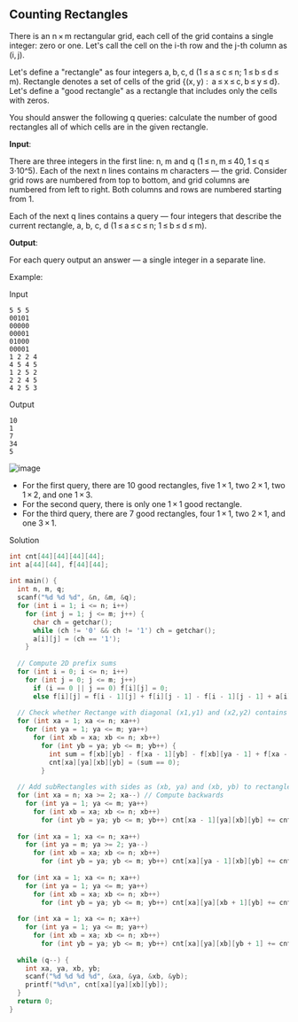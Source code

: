 ## Counting Rectangles

There is an n × m rectangular grid, each cell of the grid contains a single integer: zero or one. Let's call the cell on the i-th row and the j-th column as (i, j).

Let's define a "rectangle" as four integers a, b, c, d (1 ≤ a ≤ c ≤ n; 1 ≤ b ≤ d ≤ m). Rectangle denotes a set of cells of the grid {(x, y) :  a ≤ x ≤ c, b ≤ y ≤ d}. Let's define a "good rectangle" as a rectangle that includes only the cells with zeros.

You should answer the following q queries: calculate the number of good rectangles all of which cells are in the given rectangle.

**Input**:

There are three integers in the first line: n, m and q (1 ≤ n, m ≤ 40, 1 ≤ q ≤ 3·10^5). Each of the next n lines contains m characters — the grid. Consider grid rows are numbered from top to bottom, and grid columns are numbered from left to right. Both columns and rows are numbered starting from 1.

Each of the next q lines contains a query — four integers that describe the current rectangle, a, b, c, d (1 ≤ a ≤ c ≤ n; 1 ≤ b ≤ d ≤ m).

**Output**:

For each query output an answer — a single integer in a separate line.

Example:

Input
```
5 5 5
00101
00000
00001
01000
00001
1 2 2 4
4 5 4 5
1 2 5 2
2 2 4 5
4 2 5 3
```

Output
```
10
1
7
34
5
```

![image](https://user-images.githubusercontent.com/19663316/117042997-4acb4800-ad2a-11eb-9d89-1694a24d6af6.png)

* For the first query, there are 10 good rectangles, five 1 × 1, two 2 × 1, two 1 × 2, and one 1 × 3.
* For the second query, there is only one 1 × 1 good rectangle.
* For the third query, there are 7 good rectangles, four 1 × 1, two 2 × 1, and one 3 × 1.

Solution
```cpp
int cnt[44][44][44][44];
int a[44][44], f[44][44];
 
int main() {
  int n, m, q;
  scanf("%d %d %d", &n, &m, &q);
  for (int i = 1; i <= n; i++)
    for (int j = 1; j <= m; j++) {
      char ch = getchar();
      while (ch != '0' && ch != '1') ch = getchar();
      a[i][j] = (ch == '1');
    }
  
  // Compute 2D prefix sums
  for (int i = 0; i <= n; i++)
    for (int j = 0; j <= m; j++)
      if (i == 0 || j == 0) f[i][j] = 0;
      else f[i][j] = f[i - 1][j] + f[i][j - 1] - f[i - 1][j - 1] + a[i][j];
  
  // Check whether Rectange with diagonal (x1,y1) and (x2,y2) contains all 0's
  for (int xa = 1; xa <= n; xa++)
    for (int ya = 1; ya <= m; ya++)
      for (int xb = xa; xb <= n; xb++)
        for (int yb = ya; yb <= m; yb++) {
          int sum = f[xb][yb] - f[xa - 1][yb] - f[xb][ya - 1] + f[xa - 1][ya - 1];
          cnt[xa][ya][xb][yb] = (sum == 0);
        }
  
  // Add subRectangles with sides as (xb, ya) and (xb, yb) to rectangle with diagonal (xa-1,ya) and (xb,yb) and so on
  for (int xa = n; xa >= 2; xa--) // Compute backwards
    for (int ya = 1; ya <= m; ya++)
      for (int xb = xa; xb <= n; xb++)
        for (int yb = ya; yb <= m; yb++) cnt[xa - 1][ya][xb][yb] += cnt[xa][ya][xb][yb];
  
  for (int xa = 1; xa <= n; xa++)
    for (int ya = m; ya >= 2; ya--)
      for (int xb = xa; xb <= n; xb++)
        for (int yb = ya; yb <= m; yb++) cnt[xa][ya - 1][xb][yb] += cnt[xa][ya][xb][yb];
  
  for (int xa = 1; xa <= n; xa++)
    for (int ya = 1; ya <= m; ya++)
      for (int xb = xa; xb <= n; xb++)
        for (int yb = ya; yb <= m; yb++) cnt[xa][ya][xb + 1][yb] += cnt[xa][ya][xb][yb];
  
  for (int xa = 1; xa <= n; xa++)
    for (int ya = 1; ya <= m; ya++)
      for (int xb = xa; xb <= n; xb++)
        for (int yb = ya; yb <= m; yb++) cnt[xa][ya][xb][yb + 1] += cnt[xa][ya][xb][yb];
  
  while (q--) {
    int xa, ya, xb, yb;
    scanf("%d %d %d %d", &xa, &ya, &xb, &yb);
    printf("%d\n", cnt[xa][ya][xb][yb]);
  }
  return 0;
}
```
